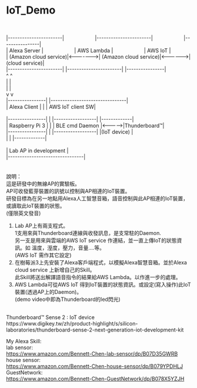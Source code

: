 # IoT_Demo
<br>

|-----------------------|&emsp;&emsp;&emsp;&emsp;&emsp;&emsp;|-----------------------|&emsp;&emsp;&emsp;&emsp;&emsp;&emsp;|----------------|<br>
| Alexa Server          |&emsp;&emsp;&emsp;&emsp;&emsp;&emsp;| AWS Lambda            |&emsp;&emsp;&emsp;&emsp;&emsp;&emsp;| AWS IoT        |<br>
| (Amazon cloud service)|<------->| (Amazon cloud service)|<------>| (cloud service)|<br>
|-----------------------|         |-----------------------|        |----------------|<br>
       ^                                                                ^<br>
       |                                                                |<br>
       |                                                                |<br>
       v                                                                v<br>
|----------------|                                 |--------------------------------|<br>
| Alexa Client   |                                 |             | AWS IoT client SW|<br>             
|----------------|                                 |             |------------------|       |-------------|<br>
| Raspberry Pi 3 |                                 |             |   BLE cmd Daemon |<----->|Thunderboard™|<br>
|----------------|                                 |             |------------------|       |(IoT device) |<br>
                                                   |                                |       |-------------|<br>         
						   |  Lab AP in development         |<br>
						   |--------------------------------|<br>
<br><br>
說明：<br>
這是研發中的無線AP的實驗板。<br>
AP可收發藍芽裝置的訊號以控制與AP相連的IoT裝置。<br>
研發目標為在另一地點用Alexa人工智慧音箱，語音控制與此AP相連的IoT裝置，或讀取此IoT裝置的狀態。<br>
(僅限英文發音)<br>
1. Lab AP上有兩支程式。<br>
   1支用來與Thunderboard連線與收發訊息，是支常駐的Daemon.<br>
   另一支是用來與雲端的AWS IoT service 作連結，並一直上傳IoT的狀態資訊。如 溫度，溼度，壓力，音量....等。<br>
   (AWS IoT 需作其它設定)<br>
2. 在樹莓派3上先安裝了Alexa客戶端程式，以模擬Alexa智慧音箱。並於Alexa cloud service 上新增自己的Skill。<br>
   此Skill將送出解譯語音指令的結果給AWS Lambda。以作進一步的處理。<br>
3. AWS Lambda可從AWS IoT 得到IoT裝置的狀態資訊。或設定(寫入操作)此IoT裝置(透過AP上的Daemon)。<br>
(demo video中即為Thunderboard的led閃光)<br>

<br>
Thunderboard™ Sense 2 : IoT device<br>
https://www.digikey.tw/zh/product-highlight/s/silicon-laboratories/thunderboard-sense-2-next-generation-iot-development-kit<br>

My  Alexa  Skill: <br>
lab  sensor: <br>
https://www.amazon.com/Bennett-Chen-lab-sensor/dp/B07D35GWRB<br>
house  sensor:<br>
https://www.amazon.com/Bennett-Chen-house-sensor/dp/B079YPDHLJ<br>
GuestNetwork:<br>
https://www.amazon.com/Bennett-Chen-GuestNetwork/dp/B078X5YZJH<br>



